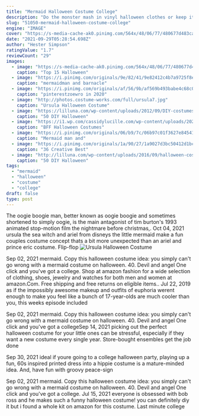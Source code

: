```yaml
---
title: "Mermaid Halloween Costume College"
description: "Do the monster mash in vinyl halloween clothes or keep it girly in cute halloween outfits like a baby doll lace halloween dress with fluffy bunny ears and a tail. Then, elevate your look with our hair"
slug: "51050-mermaid-halloween-costume-college"
engine: "IMAGE"
cover: "https://s-media-cache-ak0.pinimg.com/564x/48/06/77/480677d483ca6a07b9180975642591ba.jpg"
date: "2021-09-29T05:28:54.698Z"
author: "Hester Simpson"
ratingValue: "1.7"
reviewCount: "29"
images:
  - image: "https://s-media-cache-ak0.pinimg.com/564x/48/06/77/480677d483ca6a07b9180975642591ba.jpg"
    caption: "Top 15 Halloween"
  - image: "https://i.pinimg.com/originals/9e/82/41/9e82412c4b7a9725f8ea0aec6c2e5eae.jpg"
    caption: "mermaidman and barnacle"
  - image: "https://i.pinimg.com/originals/af/56/9b/af569b493babe4c68c0da301b8a5e261.jpg"
    caption: "pinterestzoewro in 2020"
  - image: "http://photos.costume-works.com/full/ursula7.jpg"
    caption: "Ursula Halloween Costume"
  - image: "https://lilluna.com/wp-content/uploads/2012/09/DIY-costumes-for-kids-SO-many-adorable-Halloween-costumes-that-you-can-make-for-your-kids-lilluna.com-.jpg"
    caption: "50 DIY Halloween"
  - image: "https://i1.wp.com/cassidylucille.com/wp-content/uploads/2020/09/c984824d47e07fc6dea6baa925646561.jpg?resize=563%2C728&ssl=1"
    caption: "BFF Halloween Costumes"
  - image: "https://i.pinimg.com/originals/06/b9/7c/06b97c01f3627e84541f865cf2dc8625.jpg"
    caption: "Mermaid man and"
  - image: "https://i.pinimg.com/originals/1a/90/27/1a9027d3bc50412d1bc6d3f9e258b0b4.jpg"
    caption: "36 Creative Best"
  - image: "http://lilluna.com/wp-content/uploads/2016/09/halloween-costume-accessories-1.jpg"
    caption: "50 DIY Halloween"
tags:
  - "mermaid"
  - "halloween"
  - "costume"
  - "college"
draft: false
type: post
---
```


The oogie boogie man, better known as oogie boogie and sometimes shortened to simply oogie, is the main antagonist of tim burton's 1993 animated stop-motion film the nightmare before christmas,. Oct 04, 2021 ursula the sea witch and ariel from disneys the little mermaid make a fun couples costume concept thats a bit more unexpected than an ariel and prince eric costume. Flip-flop
![Ursula Halloween Costume](http://photos.costume-works.com/full/ursula7.jpg "Ursula Halloween Costume")

Sep 02, 2021 mermaid. Copy this halloween costume idea: you simply can&#39;t go wrong with a mermaid costume on halloween. 40. Devil and angel  One click and you&#39;ve got a college. Shop at amazon fashion for a wide selection of clothing, shoes, jewelry and watches for both men and women at amazon.Com. Free shipping and free returns on eligible items.. Jul 22, 2019 as if the impossibly awesome makeup and outfits of euphoria werent enough to make you feel like a bunch of 17-year-olds are much cooler than you, this weeks episode included
<!--inArticleAds-->

<!--galleryOne-->

Sep 02, 2021 mermaid. Copy this halloween costume idea: you simply can't go wrong with a mermaid costume on halloween. 40. Devil and angel  One click and you've got a collegeSep 14, 2021 picking out the perfect halloween costume for your little ones can be stressful, especially if they want a new costume every single year. Store-bought ensembles get the job done
<!--inArticleAds-->

<!--galleryTwo-->

Sep 30, 2021 ideal if youre going to a college halloween party, playing up a fun, 60s inspired printed dress into a hippie costume is a mature-minded idea. And, have fun with groovy peace-sign
<!--galleryThree-->

Sep 02, 2021 mermaid. Copy this halloween costume idea: you simply can't go wrong with a mermaid costume on halloween. 40. Devil and angel  One click and you've got a college. Jul 15, 2021 everyone is obsessed with bob ross and he makes such a funny halloween costume! you can definitely diy it but i found a whole kit on amazon for this costume. Last minute college